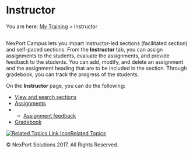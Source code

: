 # Instructor

You are here: [My Training](https://www.nexportcampus.com/Content/Guides/aweb/Content/Module\_Topics/My\_Training/My\_Training.htm) > Instructor

## &#x20;<a href="#kanchor65" id="kanchor65"></a>

NexPort Campus lets you impart Instructor-led sections (facilitated section) and self-paced sections. From the **Instructor** tab, you can assign assignments to the students, evaluate the assignments, and provide feedback to the students. You can add, modify, and delete an assignment and the assignment heading that are to be included in the section. Through gradebook, you can track the progress of the students.

&#x20;

On the **Instructor** page, you can do the following:

* [View and search sections](https://www.nexportcampus.com/Content/Guides/aweb/Content/Module\_Topics/My\_Training/Instructor/View\_search\_section.htm)
* [Assignments](https://www.nexportcampus.com/Content/Guides/aweb/Content/Module\_Topics/My\_Training/Instructor/Assignments.htm)
*
  * [Assignment feedback](https://www.nexportcampus.com/Content/Guides/aweb/Content/Module\_Topics/My\_Training/Instructor/Assignment\_feedback.htm)
* [Gradebook](https://www.nexportcampus.com/Content/Guides/aweb/Content/Module\_Topics/My\_Training/Instructor/Gradebook.htm)

&#x20;

[![Related Topics Link Icon](https://www.nexportcampus.com/Content/Guides/aweb/Skins/Default/Stylesheets/Images/transparent.gif)Related Topics](javascript:void\(0\);)

&#x20;

© NexPort Solutions 2017. All Rights Reserved.
